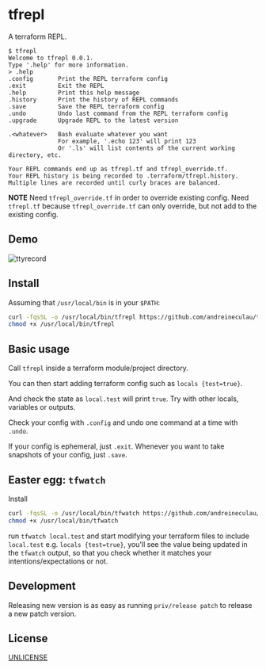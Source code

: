 # tfrepl

A terraform REPL.

```text
$ tfrepl
Welcome to tfrepl 0.0.1.
Type '.help' for more information.
> .help
.config       Print the REPL terraform config
.exit         Exit the REPL
.help         Print this help message
.history      Print the history of REPL commands
.save         Save the REPL terraform config
.undo         Undo last command from the REPL terraform config
.upgrade      Upgrade REPL to the latest version

.<whatever>   Bash evaluate whatever you want
              For example, '.echo 123' will print 123
              Or '.ls' will list contents of the current working directory, etc.

Your REPL commands end up as tfrepl.tf and tfrepl_override.tf.
Your REPL history is being recorded to .terraform/tfrepl.history.
Multiple lines are recorded until curly braces are balanced.
```

**NOTE** Need `tfrepl_override.tf` in order to override existing config.
Need `tfrepl.tf` because `tfrepl_override.tf` can only override, but not add to the existing config.

## Demo

![ttyrecord](./demo/tty.gif)

## Install

Assuming that `/usr/local/bin` is in your `$PATH`:

```bash
curl -fqsSL -o /usr/local/bin/tfrepl https://github.com/andreineculau/tfrepl/releases/latest/download/tfrepl
chmod +x /usr/local/bin/tfrepl
```

## Basic usage

Call `tfrepl` inside a terraform module/project directory.

You can then start adding terraform config such as `locals {test=true}`.

And check the state as `local.test` will print `true`. Try with other locals, variables or outputs.

Check your config with `.config` and undo one command at a time with `.undo`.

If your config is ephemeral, just `.exit`. Whenever you want to take snapshots of your config, just `.save`.

## Easter egg: `tfwatch`

Install 

```bash
curl -fqsSL -o /usr/local/bin/tfwatch https://github.com/andreineculau/tfrepl/releases/latest/download/tfwatch
chmod +x /usr/local/bin/tfwatch
```

run `tfwatch local.test` and start modifying your terraform files to include `local.test` e.g. `locals {test=true}`,
you'll see the value being updated in the `tfwatch` output,
so that you check whether it matches your intentions/expectations or not.

## Development

Releasing new version is as easy as running `priv/release patch`
to release a new patch version.

## License

[UNLICENSE](./UNLICENSE)
